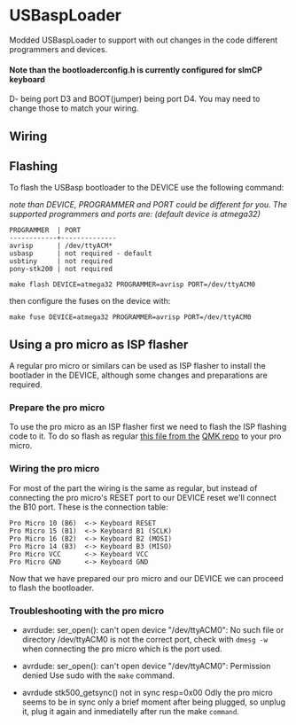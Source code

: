 # USBaspLoader

Modded USBaspLoader to support with out changes in the code different
programmers and devices.

#### Note than the bootloaderconfig.h is currently configured for sImCP keyboard
D- being port D3 and BOOT(jumper) being port D4. You may need to change those to
match your wiring.

## Wiring

## Flashing

To flash the USBasp bootloader to the DEVICE use the following command:

*note than DEVICE, PROGRAMMER and PORT could be different for you. The supported*
*programmers and ports are: (default device is atmega32)*
```
PROGRAMMER  | PORT
------------+--------------
avrisp      | /dev/ttyACM*
usbasp      | not required - default
usbtiny     | not required
pony-stk200 | not required
```

```
make flash DEVICE=atmega32 PROGRAMMER=avrisp PORT=/dev/ttyACM0
```

then configure the fuses on the device with:

```
make fuse DEVICE=atmega32 PROGRAMMER=avrisp PORT=/dev/ttyACM0
```

## Using a pro micro as ISP flasher

A regular pro micro or similars can be used as ISP flasher to install the
bootlader in the DEVICE, although some changes and preparations are required.

### Prepare the pro micro

To use the pro micro as an ISP flasher first we need to flash the ISP flashing
code to it. To do so flash as regular [this file from the](https://github.com/qmk/qmk_firmware/blob/master/util/pro_micro_ISP_B6_10.hex) [QMK repo](https://github.com/qmk/qmk_firmware/) to your pro
micro.

### Wiring the pro micro

For most of the part the wiring is the same as regular, but instead of connecting
the pro micro's RESET port to our DEVICE reset we'll connect the B10 port. These
is the connection table:

```
Pro Micro 10 (B6)  <-> Keyboard RESET
Pro Micro 15 (B1)  <-> Keyboard B1 (SCLK)
Pro Micro 16 (B2)  <-> Keyboard B2 (MOSI)
Pro Micro 14 (B3)  <-> Keyboard B3 (MISO)
Pro Micro VCC      <-> Keyboard VCC
Pro Micro GND      <-> Keyboard GND
```

Now that we have prepared our pro micro and our DEVICE we can proceed to flash
the bootloader.

### Troubleshooting with the pro micro

* avrdude: ser_open(): can't open device "/dev/ttyACM0": No such file or directory
/dev/ttyACM0 is not the correct port, check with `dmesg -w` when connecting the
pro micro which is the port used.

* avrdude: ser_open(): can't open device "/dev/ttyACM0": Permission denied
Use sudo with the `make` command.

* avrdude stk500_getsync() not in sync resp=0x00
Odly the pro micro seems to be in sync only a brief moment after being plugged,
so unplug it, plug it again and inmediatelly after run the make `command`.

